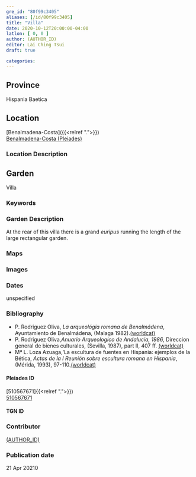 ```yaml
---
gre_id: "80f99c3405"
aliases: [/id/80f99c3405]
title: "Villa"
date: 2020-10-12T20:00:00-04:00
latlon: [ 0, 0 ]
author: (AUTHOR_ID)
editor: Lai Ching Tsui
draft: true

categories:
---
```


## Province
Hispania Baetica

<!--### Province Description-->

<!-- DESCRIPTION -->


## Location

[Benalmadena-Costa]({{<relref ".">}}) \
[Benalmadena-Costa (Pleiades)](https://pleiades.stoa.org/places/510567671)

### Location Description

<!--## Sublocation-->

<!--
[AREA WITHIN LOCATION, LIKE “PALATINE HILL”](GEOREFERENCE LINK)
A sublocation is any area larger than an individual garden, but located within a location. I would always try to include a link to a controlled vocabulary here if possible. This ID may well be different from the Garden ID, e.g., Pompeii versus a Garden in one of the houses which has its own Pleiades ID.
-->

<!--### Sublocation Description-->

<!-- DESCRIPTION -->

## Garden

Villa

### Keywords

<!-- [no keyword]-->

### Garden Description

At the rear of this villa there is a grand *euripus* running the length of the large rectangular garden.  


### Maps

<!--
{{< image src="FILENAME" alt="ALT_TEXT" title="CAPTION" >}}
-->

<!--### Plans-->

<!--
{{< image src="FILENAME" alt="ALT_TEXT" title="CAPTION" >}}
-->

### Images

<!--
{{< image src="FILENAME" alt="ALT_TEXT" title="CAPTION" >}}
-->


### Dates

unspecified

### Bibliography
* P. Rodriguez Oliva, *La arqueológia romana de Benalmádena*, Ayuntamiento de Benalmádena, (Malaga 1982).[(worldcat)](http://www.worldcat.org/oclc/1123848744)
* P. Rodriguez Oliva,*Anuario Arqueologico de Andalucia, 1986*, Direccion general de bienes culturales, (Sevilla, 1987), part II, 407 ff. [(worldcat)](http://www.worldcat.org/oclc/491540528)
* Mª L. Loza Azuaga,‘La escultura de fuentes en Hispania: ejemplos de la Bética, *Actas de la I Reunión sobre escultura romana en Hispania*, (Mérida, 1993), 97-110.[(worldcat)](http://www.worldcat.org/oclc/884615852)

<!--#### Periodo ID-->

<!-- [PERIODO_ID](https://pleiades.stoa.org/places/PLEIADES_ID) -->

#### Pleiades ID
[510567671]{{<relref ".">}}) \
[510567671](https://pleiades.stoa.org/places/510567671)

#### TGN ID
<!-- [TGN_ID](http://vocab.getty.edu/page/tgn/TGN_ID) -->


### Contributor
[(AUTHOR_ID)](link) <!-- - (ORCID: [xxx](link)) -->

### Publication date

21 Apr 20210
